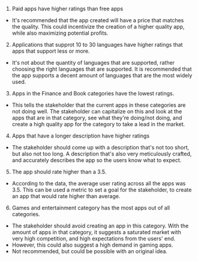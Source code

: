 1. Paid apps have higher ratings than free apps

  - It's recommended that the app created will have a price that matches the quality. This could incentivize the creation of a higher quality app, while also maximizing potential profits.

2. Applications that supprot 10 to 30 languages have higher ratings that apps that support less or more.

  - It's not about the quantity of languages that are supported, rather choosing the right languages that are supported.
    It is recommended that the app supports a decent amount of languages that are the most widely used. 

3. Apps in the Finance and Book categories have the lowest ratings.

  - This tells the stakeholder that the current apps in these categories are not doing well.
    The stakeholder can capitalize on this and look at the apps that are in that category, see what they're doing/not doing, and create a high quality app for the category to take a lead in the market.

4. Apps that have a longer description have higher ratings

  - The stakeholder should come up with a description that's not too short, but also not too long. A description that's also very meticulously crafted, and accurately describes the app
    so the users know what to expect.

5. The app should rate higher than a 3.5.

  - According to the data, the average user rating across all the apps was 3.5. This can be used a metric to set a goal for the stakeholder, to create an app that would rate higher than average.

6. Games and entertainment category has the most apps out of all categories.

  - The stakeholder should avoid creating an app in this category. With the amount of apps in that category, it suggests a saturated market with very high competition, and high expectations from the users' end.
  - However, this could also suggest a high demand in gaming apps.
  - Not recommended, but could be possible with an original idea.
